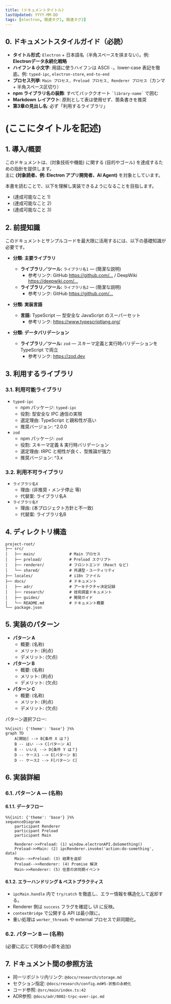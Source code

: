 ```yaml
---
title: (ドキュメントタイトル)
lastUpdated: YYYY-MM-DD
tags: [electron, 関連タグ1, 関連タグ2]
---
```


## 0. ドキュメントスタイルガイド（必読）

- **タイトル形式**: `Electron` + 日本語名（半角スペースを挟まない）。例: **Electronデータ永続化戦略**
- **ハイフン & 小文字**: 用語に使うハイフンは ASCII `-`。lower-case 表記を徹底。例: `typed-ipc`, `electron-store`, `end-to-end`
- **プロセス列挙**: `Main プロセス, Preload プロセス, Renderer プロセス`（カンマ + 半角スペース区切り）
- **npm ライブラリ名の装飾**: すべてバッククオート `` `library-name` `` で囲む
- **Markdown レイアウト**: 原則として表は使用せず、箇条書きを推奨
- **第3章の見出し名**: 必ず「利用するライブラリ」

# (ここにタイトルを記述)

## 1. 導入/概要

このドキュメントは、(対象技術や機能) に関する (目的やゴール) を達成するための指針を提供します。  
主に **(対象読者、例: Electron アプリ開発者、AI Agent)** を対象としています。

本書を読むことで、以下を理解し実装できるようになることを目指します。

- (達成可能なこと 1)
- (達成可能なこと 2)
- (達成可能なこと 3)

## 2. 前提知識

このドキュメントとサンプルコードを最大限に活用するには、以下の基礎知識が必要です。

- **分類: 主要ライブラリ**
  - **ライブラリ／ツール:** `ライブラリ名1` — (簡潔な説明)
    - 参考リンク: GitHub https://github.com/… / DeepWiki https://deepwiki.com/…
  - **ライブラリ／ツール:** `ライブラリ名2` — (簡潔な説明)
    - 参考リンク: GitHub https://github.com/…
- **分類: 実装言語**

  - **言語:** TypeScript — 型安全な JavaScript のスーパーセット
    - 参考リンク: https://www.typescriptlang.org/

- **分類: データバリデーション**
  - **ライブラリ／ツール:** `zod` — スキーマ定義と実行時バリデーションを TypeScript で両立
    - 参考リンク: <https://zod.dev>

## 3. 利用するライブラリ

### 3.1. 利用可能ライブラリ

- `typed-ipc`
  - npm パッケージ: `typed-ipc`
  - 役割: 型安全な IPC 通信の実現
  - 選定理由: TypeScript と親和性が高い
  - 推奨バージョン: ^2.0.0
- `zod`
  - npm パッケージ: `zod`
  - 役割: スキーマ定義 & 実行時バリデーション
  - 選定理由: tRPC と相性が良く、型推論が強力
  - 推奨バージョン: ^3.x

### 3.2. 利用不可ライブラリ

- `ライブラリ名X`
  - 理由: (非推奨・メンテ停止 等)
  - 代替案: ライブラリ名A
- `ライブラリ名Y`
  - 理由: (本プロジェクト方針と不一致)
  - 代替案: ライブラリ名B

## 4. ディレクトリ構造

```text
project-root/
├── src/
│   ├── main/               # Main プロセス
│   ├── preload/            # Preload スクリプト
│   ├── renderer/           # フロントエンド (React など)
│   └── shared/             # 共通型・ユーティリティ
├── locales/                # i18n ファイル
├── docs/                   # ドキュメント
│   ├── adr/                # アーキテクチャ決定記録
│   ├── research/           # 技術調査ドキュメント
│   ├── guides/             # 開発ガイド
│   └── README.md           # ドキュメント概要
└── package.json
```

## 5. 実装のパターン

- **パターン A**
  - 概要: (名称)
  - メリット: (利点)
  - デメリット: (欠点)
- **パターン B**
  - 概要: (名称)
  - メリット: (利点)
  - デメリット: (欠点)
- **パターン C**
  - 概要: (名称)
  - メリット: (利点)
  - デメリット: (欠点)

パターン選択フロー:

```mermaid
%%{init: {'theme': 'base'} }%%
graph TD
    A[開始] --> B{条件 X は？}
    B -- はい --> C[パターン A]
    B -- いいえ --> D{条件 Y は？}
    D -- ケース1 --> E[パターン B]
    D -- ケース2 --> F[パターン C]
```

## 6. 実装詳細

### 6.1. パターン A — (名称)

#### 6.1.1. データフロー

```mermaid
%%{init: {'theme': 'base'} }%%
sequenceDiagram
    participant Renderer
    participant Preload
    participant Main

    Renderer->>Preload: (1) window.electronAPI.doSomething()
    Preload->>Main: (2) ipcRenderer.invoke('action:do-something', data)
    Main-->>Preload: (3) 結果を返却
    Preload-->>Renderer: (4) Promise 解決
    Main->>Renderer: (5) 任意の非同期イベント
```

#### 6.1.2. エラーハンドリング & ベストプラクティス

- `ipcMain.handle` 内で `try/catch` を徹底し、エラー情報を構造化して返却する。
- Renderer 側は `success` フラグを確認し UI に反映。
- `contextBridge` で公開する API は最小限に。
- 重い処理は `worker_threads` や external プロセスで非同期化。

### 6.2. パターン B — (名称)

(必要に応じて同様の小節を追加)

## 7. ドキュメント間の参照方法

- 同一リポジトリ内リンク: `@docs/research/storage.md`
- セクション指定: `@docs/research/config.md#5-状態の永続化`
- コード参照: `@src/main/index.ts:42`
- ADR参照: `@docs/adr/0002-trpc-over-ipc.md`
